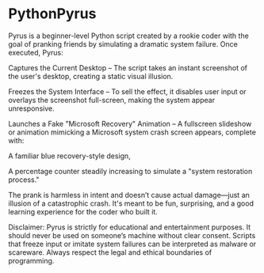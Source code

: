 # PythonPyrus
Pyrus is a beginner-level Python script created by a rookie coder with the goal of pranking friends by simulating a dramatic system failure. Once executed, Pyrus:

Captures the Current Desktop – The script takes an instant screenshot of the user's desktop, creating a static visual illusion.

Freezes the System Interface – To sell the effect, it disables user input or overlays the screenshot full-screen, making the system appear unresponsive.

Launches a Fake "Microsoft Recovery" Animation – A fullscreen slideshow or animation mimicking a Microsoft system crash screen appears, complete with:

A familiar blue recovery-style design,

A percentage counter steadily increasing to simulate a "system restoration process."

The prank is harmless in intent and doesn’t cause actual damage—just an illusion of a catastrophic crash. It's meant to be fun, surprising, and a good learning experience for the coder who built it.

Disclaimer:
Pyrus is strictly for educational and entertainment purposes. It should never be used on someone’s machine without clear consent. Scripts that freeze input or imitate system failures can be interpreted as malware or scareware. Always respect the legal and ethical boundaries of programming.
